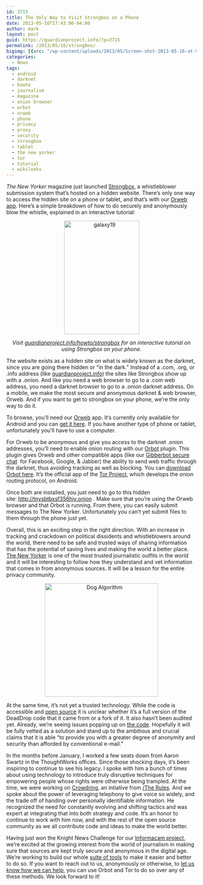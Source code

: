 ```yaml
---
id: 3715
title: The Only Way to Visit Strongbox on a Phone
date: 2013-05-16T17:43:06-04:00
author: mark
layout: post
guid: https://guardianproject.info/?p=3715
permalink: /2013/05/16/strongbox/
bigimg: [{src: "/wp-content/uploads/2013/05/Screen-shot-2013-05-16-at-5.50.31-PM.png",}]
categories:
  - News
tags:
  - android
  - darknet
  - howto
  - journalism
  - magazine
  - onion browser
  - orbot
  - orweb
  - phone
  - privacy
  - proxy
  - security
  - strongbox
  - tablet
  - the new yorker
  - tor
  - tutorial
  - wikileaks
---
```

<p dir="ltr">
  <em>The New Yorker</em> magazine just launched <a href="http://www.newyorker.com/online/blogs/closeread/2013/05/introducing-strongbox-anonymous-document-sharing-tool.html">Strongbox</a>, a whistleblower submission system that’s hosted on a hidden website. There’s only one way to access the hidden site on a phone or tablet, and that’s with our <a href="https://play.google.com/store/apps/details?id=info.guardianproject.browser&hl=en">Orweb app</a>. Here’s a simple breakdown of how to do securely and anonymously blow the whistle, explained in an interactive tutorial:
</p>

<p style="text-align: center;">
  <a href="https://guardianproject.info/howto/strongbox" target="_blank"><img class="size-medium wp-image-3719  aligncenter" alt="galaxy19" src="https://guardianproject.info/wp-content/uploads/2013/05/galaxy19-199x300.png" width="199" height="300" srcset="https://guardianproject.info/wp-content/uploads/2013/05/galaxy19-199x300.png 199w, https://guardianproject.info/wp-content/uploads/2013/05/galaxy19.png 400w" sizes="(max-width: 199px) 100vw, 199px" /></a>
</p>

<p dir="ltr" style="text-align: center;">
  <em>Visit <a title="strongbox tutorial" href="https://guardianproject.info/howto/strongbox" target="_blank">guardianproject.info/howto/strongbox</a> for an interactive tutorial on using Strongbox on your phone.</em>
</p>

<p dir="ltr">
  The website exists as a hidden site on what is widely known as the darknet, since you are going there hidden or “in the dark.” Instead of a .com, .org, or .info address (like <a href="https://guardianproject.info/" target="_blank">guardianproject.info</a>) the sites like Strongbox show up with a .onion. And like you need a web browser to go to a .com web address, you need a darknet browser to go to a .onion darknet address. On a mobile, we make the most secure and anonymous darknet & web browser, Orweb. And if you want to get to strongbox on your phone, we’re the only way to do it.
</p>

<p dir="ltr">
  To browse, you’ll need our <a title="orweb" href="https://guardianproject.info/apps/orweb" target="_blank">Orweb</a> app. It’s currently only available for Android and you can <a title="Orweb anonymous browser" href="https://play.google.com/store/apps/details?id=info.guardianproject.browser " target="_blank">get it here</a>. If you have another type of phone or tablet, unfortunately you’ll have to use a computer.
</p>

<p dir="ltr">
  For Orweb to be anonymous and give you access to the darknet .onion addresses, you’ll need to enable onion routing with our <a title="orbot" href="https://guardianproject.info/apps/orbot" target="_blank">Orbot</a> plugin. This plugin gives Orweb and other compatible apps (like our <a href="https://play.google.com/store/apps/details?id=info.guardianproject.otr.app.im">Gibberbot secure chat</a>  for Facebook, Google, & Jabber) the ability to send web traffic through the darknet, thus avoiding tracking as well as blocking. You can <a title="Orbot on Android" href="https://play.google.com/store/apps/details?id=org.torproject.android  " target="_blank">download Orbot here</a>. It’s the official app of the <a href="https://TorProject.org">Tor Project</a>, which develops the onion routing protocol, on Android.
</p>

<p dir="ltr">
  Once both are installed, you just need to go to this hidden site: <a title="Strongbox Onion Site" href="http://tnysbtbxsf356hiy.onion/" target="_blank">http://tnysbtbxsf356hiy.onion</a> . Make sure that you’re using the Orweb browser and that Orbot is running. From there, you can easily submit messages to The New Yorker. Unfortunately you can’t yet submit files to them through the phone just yet.
</p>

<p dir="ltr">
  Overall, this is an exciting step in the right direction. With an increase in tracking and crackdown on political dissidents and whistleblowers around the world, there need to be safe and trusted ways of sharing information that has the potential of saving lives and making the world a better place. <a title="the new yorker magazine" href="http://www.newyorker.com/" target="_blank">The New Yorker</a> is one of the most trusted journalistic outfits in the world and it will be interesting to follow how they understand and vet information that comes in from anonymous sources. It will be a lesson for the entire privacy community.
</p>

<p dir="ltr" style="text-align: center;">
  <a href="http://instagram.com/p/PihUXCmJzW/" target="_blank"><img class="size-medium wp-image-3730 aligncenter" title=""On the Internet, algorithms can infer you're a dog."" alt="Dog Algorithm" src="https://guardianproject.info/wp-content/uploads/2013/05/Dog-Algorithm-300x300.jpg" width="300" height="300" srcset="https://guardianproject.info/wp-content/uploads/2013/05/Dog-Algorithm-300x300.jpg 300w, https://guardianproject.info/wp-content/uploads/2013/05/Dog-Algorithm-150x150.jpg 150w, https://guardianproject.info/wp-content/uploads/2013/05/Dog-Algorithm.jpg 612w" sizes="(max-width: 300px) 100vw, 300px" /></a>
</p>

<p dir="ltr">
  At the same time, it’s not yet a trusted technology. While the code is accessible and <a href="http://deaddrop.github.io/">open source</a> it is unclear whether it’s a full version of the DeadDrop code that it came from or a fork of it. It also hasn’t been audited yet. Already, we’re seeing issues popping up on <a href="https://github.com/deaddrop/deaddrop/issues">the code</a>. Hopefully it will be fully vetted as a solution and stand up to the ambitious and crucial claims that it is able “to provide you with a greater degree of anonymity and security than afforded by conventional e-mail.”
</p>

<p dir="ltr">
  In the months before January, I worked a few seats down from Aaron Swartz in the ThoughtWorks offices. Since those shocking days, it’s been inspiring to continue to see his legacy. I spoke with him a bunch of times about using technology to introduce truly disruptive techniques for empowering people whose rights were otherwise being trampled. At the time, we were working on <a href="http://markbelinsky.com/crowdring/">Crowdring</a>, an intiative from <a href="http://www.therules.org/">/The Rules</a>. And we spoke about the power of leveraging telephony to give voice so widely, and the trade off of handing over personally identifiable information. He recognized the need for constantly evolving and shifting tactics and was expert at integrating that into both strategy and code. It’s an honor to continue to work with him now, and with the rest of the open source community as we all contribute code and ideas to make the world better.
</p>

<p dir="ltr">
  Having just won the Knight News Challenge for our <a href="https://guardianproject.info/2013/01/27/informacam-wins-knight-news-challenge/">Informacam project</a>, we’re excited at the growing interest from the world of journalism in making sure that sources are kept truly secure and anonymous in the digital age. We’re working to build our whole <a href="https://play.google.com/store/apps/developer?id=The+Guardian+Project">suite of tools</a> to make it easier and better to do so. If you want to reach out to us, anonymously or otherwise, to <a title="Guardian Contact" href="https://guardianproject.info/contact/ ">let us know how we can help</a>, you can use Orbot and Tor to do so over any of these methods. We look forward to it!
</p>